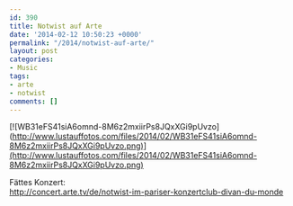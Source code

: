 ```yaml
---
id: 390
title: Notwist auf Arte
date: '2014-02-12 10:50:23 +0000'
permalink: "/2014/notwist-auf-arte/"
layout: post
categories:
- Music
tags:
- arte
- notwist
comments: []
---
```

[![WB31eFS41siA6omnd-8M6z2mxiirPs8JQxXGi9pUvzo](<http://www.lustauffotos.com/files/2014/02/WB31eFS41siA6omnd-8M6z2mxiirPs8JQxXGi9pUvzo.png)](http://www.lustauffotos.com/files/2014/02/WB31eFS41siA6omnd-8M6z2mxiirPs8JQxXGi9pUvzo.png)>

Fättes Konzert:  
<http://concert.arte.tv/de/notwist-im-pariser-konzertclub-divan-du-monde>